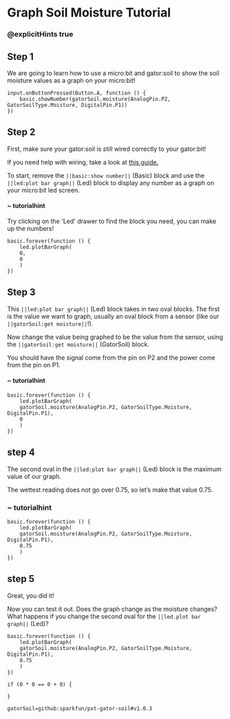 # Graph Soil Moisture Tutorial
### @explicitHints true

<!-- Tutorial Link: https://makecode.microbit.org/#tutorial:54971-14046-98636-80007 -->

## Step 1

We are going to learn how to use a micro:bit and gator:soil to show the soil moisture values as a graph on your micro:bit!

```template
input.onButtonPressed(Button.A, function () {
    basic.showNumber(gatorSoil.moisture(AnalogPin.P2, GatorSoilType.Moisture, DigitalPin.P1))
})
```

## Step 2

First, make sure your gator:soil is still wired correctly to your gator:bit!

If you need help with wiring, take a look at [this guide.](https://drive.google.com/file/d/18e1Yyj8VSsILIePJkI6tx6cDbjrS48s8/view?usp=sharing)

To start, remove the ``||basic:show number||`` (Basic) block and use the ``||led:plot bar graph||`` (Led) block to display any number as a graph on your micro:bit led screen.

#### ~ tutorialhint
Try clicking on the 'Led' drawer to find the block you need, you can make up the numbers!

```blocks
basic.forever(function () {
    led.plotBarGraph(
    0,
    0
    )
})

```

## Step 3

This ``||led:plot bar graph||`` (Led) block takes in two oval blocks. The first is the value we want to graph, usually an oval block from a sensor (like our ``||gatorSoil:get moisture||``!).

Now change the value being graphed to be the value from the sensor, using the ``||gatorSoil:get moisture||`` (GatorSoil) block.

You should have the signal come from the pin on P2 and the power come from the pin on P1.

#### ~ tutorialhint

```blocks
basic.forever(function () {
    led.plotBarGraph(
    gatorSoil.moisture(AnalogPin.P2, GatorSoilType.Moisture, DigitalPin.P1),
    0
    )
})

```   

## step 4

The second oval in the ``||led:plot bar graph||`` (Led) block is the maximum value of our graph.

The wettest reading does not go over 0.75, so let’s make that value 0.75.


### ~ tutorialhint
```blocks
basic.forever(function () {
    led.plotBarGraph(
    gatorSoil.moisture(AnalogPin.P2, GatorSoilType.Moisture, DigitalPin.P1),
    0.75
    )
})

```

## step 5
Great, you did it!

Now you can test it out. Does the graph change as the moisture changes? What happens if you change the second oval for the ``||led.plot bar graph||`` (Led)?


```ghost
basic.forever(function () {
    led.plotBarGraph(
    gatorSoil.moisture(AnalogPin.P2, GatorSoilType.Moisture, DigitalPin.P1),
    0.75
    )
})

if (0 * 0 == 0 + 0) {

}

```

```package
gatorSoil=github:sparkfun/pxt-gator-soil#v1.0.3
```
